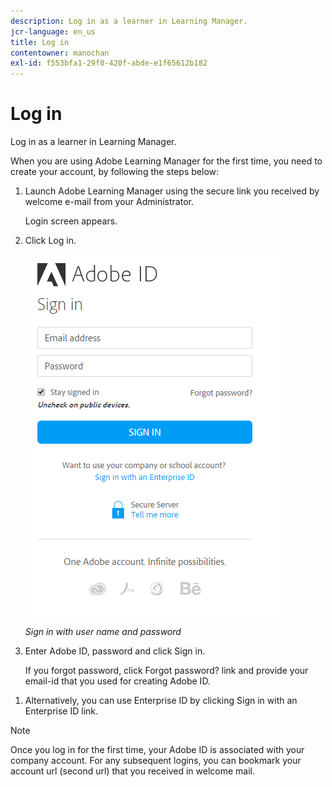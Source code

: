 ```yaml
---
description: Log in as a learner in Learning Manager.
jcr-language: en_us
title: Log in
contentowner: manochan
exl-id: f553bfa1-29f0-420f-abde-e1f65612b182
---
```

# Log in

Log in as a learner in Learning Manager.

When you are using Adobe Learning Manager for the first time, you need to create your account, by following the steps below:

1. Launch Adobe Learning Manager using the secure link you received by welcome e-mail from your Administrator.

   Login screen appears.

1. Click Log in.

   ![](assets/adobeid-signin.png)
   
   *Sign in with user name and password*

1. Enter Adobe ID, password and click Sign in.  

   If you forgot password, click Forgot password? link and provide your email-id that you used for creating Adobe ID.  

<!--
   If you do not have an Adobe ID, [click here](../../../manage-account.md) to learn how to create an Adobe ID.
-->

1. Alternatively, you can use Enterprise ID by clicking Sign in with an Enterprise ID link.

>[!NOTE]
>
>Once you log in for the first time, your Adobe ID is associated with your company account. For any subsequent logins, you can bookmark your account url (second url) that you received in welcome mail.
